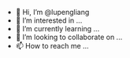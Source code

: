 - 👋 Hi, I’m @lupengliang
- 👀 I’m interested in ...
- 🌱 I’m currently learning ...
- 💞️ I’m looking to collaborate on ...
- 📫 How to reach me ...

<!---
lupengliang/lupengliang is a ✨ special ✨ repository because its `README.md` (this file) appears on your GitHub profile.
You can click the Preview link to take a look at your changes.
--->
